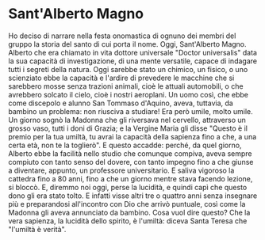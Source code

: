 Sant'Alberto Magno
==================

Ho deciso di narrare nella festa onomastica di ognuno dei membri del gruppo la
storia del santo di cui porta il nome. Oggi, Sant'Alberto Magno. Alberto che era
chiamato in vita dottore universale "Doctor universalis" data la sua capacità di
investigazione, di una mente versatile, capace di indagare tutti i segreti della
natura. Oggi sarebbe stato un chimico, un fisico, o uno scienziato ebbe la
capacità e l'ardire di prevedere le macchine che si sarebbero mosse senza
trazioni animali, cioè le attuali automobili, o che avrebbero solcato il cielo,
cioè i nostri aeroplani. Un uomo così, che ebbe come discepolo e alunno San
Tommaso d'Aquino, aveva, tuttavia, da bambino un problema: non riusciva a
studiare! Era però umile, molto umile. Un giorno sognò la Madonna che gli
riversava nel cervello, attraverso un grosso vaso, tutti i doni di Grazia; e la
Vergine Maria gli disse "Questo è il premio per la tua umiltà, tu avrai la
capacità della sapienza fino a che, a una certa età, non te la toglierò". E
questo accadde: perché, da quel giorno, Alberto ebbe la facilità nello studio
che comunque compiva, aveva sempre compiuto con tanto senso del dovere, con
tanto impegno fino a che giunse a diventare, appunto, un professore
universitario. E saliva vigoroso la cattedra fino a 80 anni, fino a che un
giorno mentre stava facendo lezione, si bloccò. E, diremmo noi oggi, perse la
lucidità, e quindi capì che questo dono gli era stato tolto. E infatti visse
altri tre o quattro anni senza insegnare più e preparandosi all'incontro con Dio
che arrivò puntuale, così come la Madonna gli aveva annunciato da bambino. Cosa
vuol dire questo? Che la vera sapienza, la lucidità dello spirito, è l'umiltà:
diceva Santa Teresa che "l'umiltà è verità".

